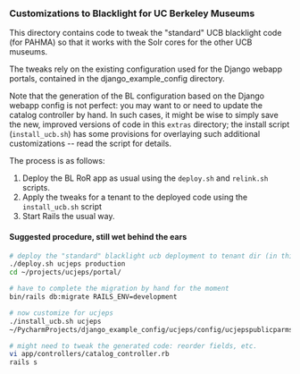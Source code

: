 ### Customizations to Blacklight for UC Berkeley Museums

This directory contains code to tweak the "standard" UCB blacklight code (for PAHMA)
so that it works with the Solr cores for the other UCB museums.

The tweaks rely on the existing configuration used for the Django webapp portals, contained
in the django_example_config directory.

Note that the generation of the BL configuration based on the Django webapp config
is not perfect: you may want to or need to update the catalog controller by hand.
In such cases, it might be wise to simply save the new, improved versions of code
in this `extras` directory; the install script (`install_ucb.sh`) has some provisions for overlaying
such additional customizations -- read the script for details.

The process is as follows:

1. Deploy the BL RoR app as usual using the `deploy.sh` and `relink.sh` scripts.
1. Apply the tweaks for a tenant to the deployed code using the `install_ucb.sh` script
1. Start Rails the usual way.

#### Suggested procedure, still wet behind the ears

```bash
# deploy the "standard" blacklight ucb deployment to tenant dir (in this case, ucjeps)
./deploy.sh ucjeps production
cd ~/projects/ucjeps/portal/

# have to complete the migration by hand for the moment
bin/rails db:migrate RAILS_ENV=development

# now customize for ucjeps
./install_ucb.sh ucjeps
~/PycharmProjects/django_example_config/ucjeps/config/ucjepspublicparms.csv

# might need to tweak the generated code: reorder fields, etc.
vi app/controllers/catalog_controller.rb 
rails s
```